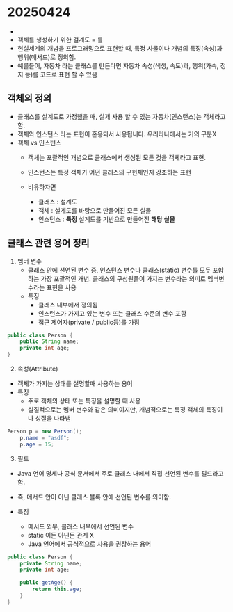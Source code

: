 20250424
========
- 
- 객체를 생성하기 위한 걸계도 = 틀 
- 현실세계의 개념을 프로그래밍으로 표현할 때, 특정 사물이나 개념의 특징(속성)과 행위(매서드)로 정의함.
- 예를들어, 자동차 라는 클래스를 만든다면 자동차 속성(색생, 속도)과, 행위(가속, 정지 등)를 코드로 표현 할 수 있음


## 객체의 정의
- 클래스를 설계도로 가정했을 때, 실제 사용 할 수 있는 자동차(인스턴스)는 객체라고 함.
- 객체와 인스턴스 라는 표현이 혼용되서 사용됩니다. 우리라나에서는 거의 구분X
- 객체 vs 인스턴스
  - 객체는 포괄적인 개념으로 클래스에서 생성된 모든 것을 객체라고 표현.
  - 인스턴스는 특정 객체가 어떤 클래스의 구현체인지 강조하는 표현
    

  - 비유하자면
    - 클래스 : 설계도
    - 객체 : 설계도를 바탕으로 만들어진 모든 실물
    - 인스턴스 : __특정__ 설계도를 기반으로 만들어진 __해당 실물__

## 클래스 관련 용어 정리
1. 멤버 변수
   - 클래스 안에 선언된 변수 중, 인스턴스 변수나 클래스(static) 변수를 모두 포함하는 가장 포괄적인 개념. 클래스의 구성원들이 가지는 변수라는 의미로 멤버변수라는 표현을 사용
   - 특징
     - 클래스 내부에서 정의됨
     - 인스턴스가 가지고 있는 변수 또는 클래스 수준의 변수 포함
     - 접근 제어자(private / public등)를 가짐

```java
public class Person {
    public String name;
    private int age;
}
```

2. 속성(Attribute)
- 객체가 가지는 상태를 설명할때 사용하는 용어
- 특징
  - 주로 객체의 상태 또는 특징을 설명할 때 사용
  - 실질적으로는 멤버 변수와 같은 의미이지만, 개념적으로는 특정 객체의 특징이나 성질을 나타냄
```java
Person p = new Person();
    p.name = "asdf";
    p.age = 15;
```

3. 필드
- Java 언어 명세나 공식 문서에서 주로 클래스 내에서 직접 선언된 변수를 필드라고 함.
- 즉, 메서드 안이 아닌 클래스 블록 안에 선언된 변수를 의미함.

- 특징
  - 메서드 외부, 클래스 내부에서 선언된 변수
  - static 이든 아닌든 관계 X
  - Java 언어에서 공식적으로 사용을 권장하는 용어

```java
public class Person {
    private String name;
    private int age;
    
    public getAge() {
        return this.age;
    }
}
```